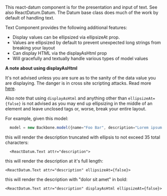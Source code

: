
This react-datum component is for the presentation and input of text. See also ReactDatum.Datum. The Datum base class does much of the work by default of handling text. 

Text Component provides the following additional features:

- Display values can be ellipsized via ellipsizeAt prop.  
- Values are ellipsized by default to prevent unexpected long strings from breaking your layout
- Can display HTML via the displayAsHtml prop
- Will gracefully and textually handle various types of model values 

**A note about using displayAsHtml**

It's not advised unless you are sure as to the sanity of the data value you are displaying.  The danger is in cross site scripting attacks.  Read more [here](https://facebook.github.io/react/tips/dangerously-set-inner-html.html).

Also note that using `displayAsHtml` and anything other than `ellipsizeAt={false}` is not advised as you may end up ellipsizing in the middle of an element and leave unclosed tags or, worse, break your entire layout. 

For example, given this model:
```jsx
  model = new Backbone.model({name="Foo Bar", description="Lorem ipsum <b>dolor sit amet</b>, consectetur adipiscing elit. Duis rhoncus lacinia lectus a volutpat. this could go on forever"});
```
this will render the description truncated with ellipsis to not exceed 35 total characters:
```
  <ReactDatum.Text attr="description">
```
this will render the description at it's full length:
```
<ReactDatum.Text attr="description" ellipsizeAt={false}>
```
this will render the description with "dolor sit amet" in bold:
```
<ReactDatum.Text attr="description" displayAsHtml ellipsizeAt={false}>
```


